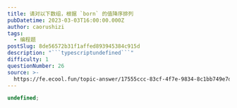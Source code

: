 ```yaml
---
title: 请对以下数组，根据 `born` 的值降序排列
pubDatetime: 2023-03-03T16:00:00.000Z
author: caorushizi
tags:
  - 编程题
postSlug: 8de56572b31f1affed893945384c915d
description: "```typescriptundefined```"
difficulty: 1
questionNumber: 26
source: >-
  https://fe.ecool.fun/topic-answer/17555ccc-83cf-4f7e-9834-8c1bb749e7d7?orderBy=updateTime&order=desc&tagId=26
---
```


```typescript
undefined;
```
